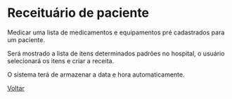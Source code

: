 # Receituário de paciente

Medicar uma lista de medicamentos e equipamentos pré cadastrados para um paciente.

Será mostrado a lista de itens determinados padrões no hospital, o usuário selecionará os itens e criar a receita.

O sistema terá de armazenar a data e hora automaticamente.

[Voltar](../README.md) 